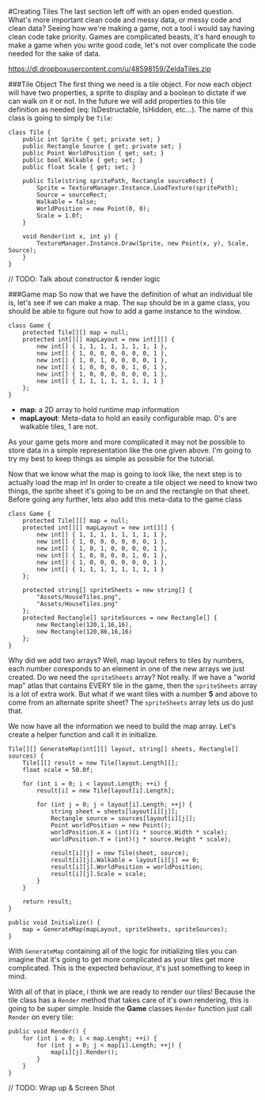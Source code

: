 #Creating Tiles
The last section left off with an open ended question. What's more important clean code and messy data, or messy code and clean data? Seeing how we're making a game, not a tool i would say having clean code take priority. Games are complicated beasts, it's hard enough to make a game when you write good code, let's not over complicate the code needed for the sake of data.

https://dl.dropboxusercontent.com/u/48598159/ZeldaTiles.zip

###Tile Object
The first thing we need is a tile object. For now each object will have two properties, a sprite to display and a boolean to dictate if we can walk on it or not. In the future we will add properties to this tile definition as needed (eq: IsDestructable, IsHidden, etc...). The name of this class is going to simply be ```Tile```:

```
class Tile {
    public int Sprite { get; private set; }
    public Rectangle Source { get; private set; }
    public Point WorldPosition { get; set; }
    public bool Walkable { get; set; }
    public float Scale { get; set; }

    public Tile(string spritePath, Rectangle sourceRect) {
        Sprite = TextureManager.Instance.LoadTexture(spritePath);
        Source = sourceRect;
        Walkable = false;
        WorldPosition = new Point(0, 0);
        Scale = 1.0f;
    }

    void Render(int x, int y) {
        TextureManager.Instance.Draw(Sprite, new Point(x, y), Scale, Source);
    }
}
```

// TODO: Talk about constructor & render logic

###Game map
So now that we have the definition of what an individual tile is, let's see if we can make a map. The ```map``` should be in a game class, you should be able to figure out how to add a game instance to the window.

```
class Game {
    protected Tile[][] map = null;
    protected int[][] mapLayout = new int[][] {
        new int[] { 1, 1, 1, 1, 1, 1, 1, 1 },
        new int[] { 1, 0, 0, 0, 0, 0, 0, 1 },
        new int[] { 1, 0, 1, 0, 0, 0, 0, 1 },
        new int[] { 1, 0, 0, 0, 0, 1, 0, 1 },
        new int[] { 1, 0, 0, 0, 0, 0, 0, 1 },
        new int[] { 1, 1, 1, 1, 1, 1, 1, 1 }
    };
}
```

* **map**: a 2D array to hold runtime map information
* **mapLayout**: Meta-data to hold an easily configurable map. 0's are walkable tiles, 1 are not.

As your game gets more and more complicated it may not be possible to store data in a simple representation like the one given above. I'm going to try my best to keep things as simple as possible for the tutorial. 

Now that we know what the map is going to look like, the next step is to actually load the map in! In order to create a tile object we need to know two things, the sprite sheet it's going to be on and the rectangle on that sheet. Before going any further, lets also add this meta-data to the game class

```
class Game {
    protected Tile[][] map = null;
    protected int[][] mapLayout = new int[][] {
        new int[] { 1, 1, 1, 1, 1, 1, 1, 1 },
        new int[] { 1, 0, 0, 0, 0, 0, 0, 1 },
        new int[] { 1, 0, 1, 0, 0, 0, 0, 1 },
        new int[] { 1, 0, 0, 0, 0, 1, 0, 1 },
        new int[] { 1, 0, 0, 0, 0, 0, 0, 1 },
        new int[] { 1, 1, 1, 1, 1, 1, 1, 1 }
    };
    
    protected string[] spriteSheets = new string[] {
        "Assets/HouseTiles.png",
        "Assets/HouseTiles.png"
    };
    protected Rectangle[] spriteSources = new Rectangle[] {
        new Rectangle(120,1,16,16),
        new Rectangle(120,86,16,16)
    };
}
```

Why did we add two arrays? Well, map layout refers to tiles by numbers, each number coresponds to an element in one of the new arrays we just created. Do we need the ```spriteSheets``` array? Not really. If we have a "world map" atlas that contains EVERY tile in the game, then the ```spriteSheets``` array is a lot of extra work. But what if we want tiles with a number **5** and above to come from an alternate sprite sheet? The ```spriteSheets``` array lets us do just that.

We now have all the information we need to build the map array. Let's create a helper function and call it in initialize.

```
Tile[][] GenerateMap(int[][] layout, string[] sheets, Rectangle[] sources) {
    Tile[][] result = new Tile[layout.Length][];
    float scale = 50.0f;

    for (int i = 0; i < layout.Length; ++i) {
        result[i] = new Tile[layout[i].Length];

        for (int j = 0; j < layout[i].Length; ++j) {
            string sheet = sheets[layout[i][j]];
            Rectangle source = sources[layout[i][j]];
            Point worldPosition = new Point();
            worldPosition.X = (int)(i * source.Width * scale);
            worldPosition.Y = (int)(j * source.Height * scale);

            result[i][j] = new Tile(sheet, source);
            result[i][j].Walkable = layout[i][j] == 0;
            result[i][j].WorldPosition = worldPosition;
            result[i][j].Scale = scale;
        }
    }

    return result;
}

public void Initialize() {
    map = GenerateMap(mapLayout, spriteSheets, spriteSources);
}
```
With ```GenerateMap``` containing all of the logic for initializing tiles you can imagine that it's going to get more complicated as your tiles get more complicated. This is the expected behaviour, it's just something to keep in mind. 

With all of that in place, i think we are ready to render our tiles! Because the tile class has a ```Render``` method that takes care of it's own rendering, this is going to be super simple. Inside the **Game** classes ```Render``` function just call ```Render``` on every tile:

```
public void Render() {
    for (int i = 0; i < map.Lenght; ++i) {
        for (int j = 0; j < map[i].Length; ++j) {
            map[i][j].Render();
        }
    }
}
```

// TODO: Wrap up & Screen Shot
